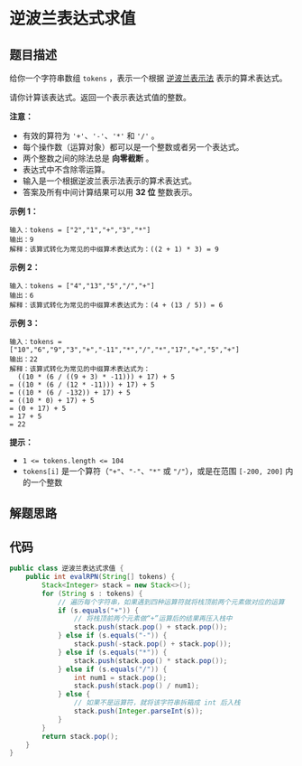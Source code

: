 # 逆波兰表达式求值



## 题目描述

给你一个字符串数组 `tokens` ，表示一个根据 [逆波兰表示法](https://baike.baidu.com/item/逆波兰式/128437) 表示的算术表达式。

请你计算该表达式。返回一个表示表达式值的整数。

**注意：**

- 有效的算符为 `'+'`、`'-'`、`'*'` 和 `'/'` 。
- 每个操作数（运算对象）都可以是一个整数或者另一个表达式。
- 两个整数之间的除法总是 **向零截断** 。
- 表达式中不含除零运算。
- 输入是一个根据逆波兰表示法表示的算术表达式。
- 答案及所有中间计算结果可以用 **32 位** 整数表示。

 

**示例 1：**

```
输入：tokens = ["2","1","+","3","*"]
输出：9
解释：该算式转化为常见的中缀算术表达式为：((2 + 1) * 3) = 9
```

**示例 2：**

```
输入：tokens = ["4","13","5","/","+"]
输出：6
解释：该算式转化为常见的中缀算术表达式为：(4 + (13 / 5)) = 6
```

**示例 3：**

```
输入：tokens = ["10","6","9","3","+","-11","*","/","*","17","+","5","+"]
输出：22
解释：该算式转化为常见的中缀算术表达式为：
  ((10 * (6 / ((9 + 3) * -11))) + 17) + 5
= ((10 * (6 / (12 * -11))) + 17) + 5
= ((10 * (6 / -132)) + 17) + 5
= ((10 * 0) + 17) + 5
= (0 + 17) + 5
= 17 + 5
= 22
```

 

**提示：**

- `1 <= tokens.length <= 104`
- `tokens[i]` 是一个算符（`"+"`、`"-"`、`"*"` 或 `"/"`），或是在范围 `[-200, 200]` 内的一个整数



## 解题思路



## 代码

```java
public class 逆波兰表达式求值 {
    public int evalRPN(String[] tokens) {
        Stack<Integer> stack = new Stack<>();
        for (String s : tokens) {
            // 遍历每个字符串，如果遇到四种运算符就将栈顶前两个元素做对应的运算
            if (s.equals("+")) {
                // 将栈顶前两个元素做“+”运算后的结果再压入栈中
                stack.push(stack.pop() + stack.pop());
            } else if (s.equals("-")) {
                stack.push(-stack.pop() + stack.pop());
            } else if (s.equals("*")) {
                stack.push(stack.pop() * stack.pop());
            } else if (s.equals("/")) {
                int num1 = stack.pop();
                stack.push(stack.pop() / num1);
            } else {
                // 如果不是运算符，就将该字符串拆箱成 int 后入栈
                stack.push(Integer.parseInt(s));
            }
        }
        return stack.pop();
    }
}
```

